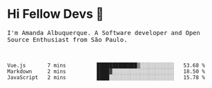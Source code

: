 # Hi Fellow Devs :wave:
   
<p>
  <samp>
    I'm Amanda Albuquerque. A Software developer and Open Source Enthusiast from São Paulo.
  </samp>

  
<!--   [![Twitter Follow](https://img.shields.io/twitter/follow/alalbux?style=social)](https://www.twitter.com/alalbux)
  [![Linkedin Badge](https://img.shields.io/badge/-alalbux-blue?style=flat-square&logo=Linkedin&logoColor=white&link=https://www.linkedin.com/in/alalbux/)](https://www.linkedin.com/in/alalbux/)
  [![Medium Badge](https://img.shields.io/badge/-alalbux-black?style=flat-square&logo=Medium&logoColor=white&link=https://medium.com/@alalbux)](https://medium.com/@alalbux) -->
</p>

  <br/>
  

<!--START_SECTION:waka-->
```text
Vue.js       7 mins          █████████████▒░░░░░░░░░░░   53.68 % 
Markdown     2 mins          ████▓░░░░░░░░░░░░░░░░░░░░   18.50 % 
JavaScript   2 mins          ████░░░░░░░░░░░░░░░░░░░░░   15.78 % 
```
<!--END_SECTION:waka-->

